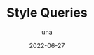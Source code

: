 ---
author: una
date: 2022-06-27
draft: true
permalink: false
tags:
  - css
target_url: https://una.im/style-queries/
title: Style Queries
---